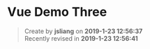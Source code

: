 Vue Demo Three
===

> Create by **jsliang** on **2019-1-23 12:56:37**  
> Recently revised in **2019-1-23 12:56:41**